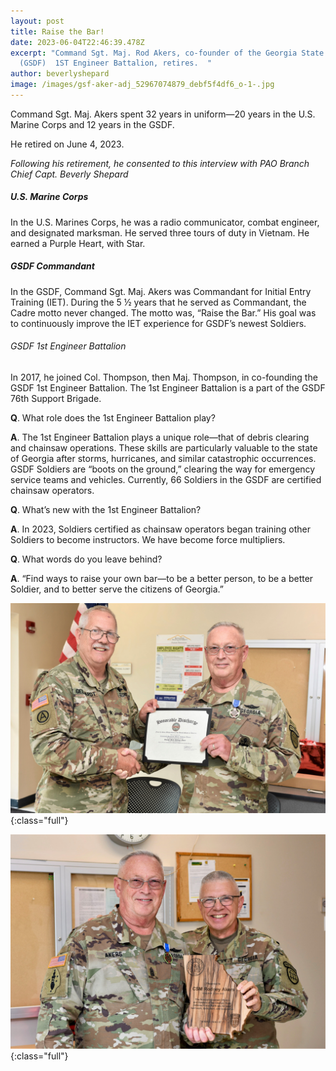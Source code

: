 ```yaml
---
layout: post
title: Raise the Bar!
date: 2023-06-04T22:46:39.478Z
excerpt: "Command Sgt. Maj. Rod Akers, co-founder of the Georgia State Defense
  (GSDF)  1ST Engineer Battalion, retires.  "
author: beverlyshepard
image: /images/gsf-aker-adj_52967074879_debf5f4df6_o-1-.jpg
---
```

Command Sgt. Maj. Akers spent 32 years in uniform—20 years in the U.S. Marine Corps and 12 years in the GSDF.

He retired on June 4, 2023.

*F﻿ollowing his retirement, he consented to this interview with PAO Branch Chief Capt. Beverly Shepard*

##### **U.S. Marine Corps**

In the U.S. Marines Corps, he was a radio communicator, combat engineer, and designated marksman. 
He served three tours of duty in Vietnam. He earned a Purple Heart, with Star.

##### GSDF Commandant

In the GSDF, Command Sgt. Maj. Akers was Commandant for Initial Entry Training (IET). During the 5 ½ years that he served as Commandant, the Cadre motto never changed. The motto was, “Raise the Bar.” His goal was to continuously improve the IET experience for GSDF’s newest Soldiers. 

###### GSDF 1st Engineer Battalion

In 2017, he joined Col. Thompson, then Maj. Thompson, in co-founding the GSDF 1st Engineer Battalion. The 1st Engineer Battalion is a part of the GSDF 76th Support Brigade.

**Q**. What role does the 1st Engineer Battalion play?

**A**. The 1st Engineer Battalion plays a unique role—that of debris clearing and chainsaw operations. 
These skills are particularly valuable to the state of Georgia after storms, hurricanes, and similar catastrophic occurrences. GSDF Soldiers are “boots on the ground,” clearing the way for emergency service teams and vehicles.
Currently, 66 Soldiers in the GSDF are certified chainsaw operators.

**Q**. What’s new with the 1st Engineer Battalion?

**A**. In 2023, Soldiers certified as chainsaw operators began training other Soldiers to become instructors. We have become force multipliers.

**Q**. What words do you leave behind?

**A**.  “Find ways to raise your own bar—to be a better person, to be a better Soldier, and to better serve the citizens of Georgia.”

![](/images/gsfd-akers-3-_52967308080_d6d6aa5f83_o.jpg){:class="full"}

![](/images/gsdf-akers-452966933651_9696823479_o.jpg){:class="full"}